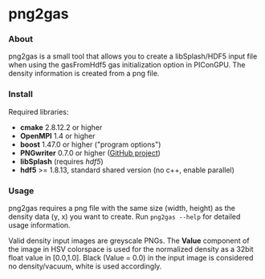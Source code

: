 png2gas
================================================================

### About

png2gas is a small tool that allows you to create a libSplash/HDF5 input file
when using the gasFromHdf5 gas initialization option in PIConGPU.
The density information is created from a png file.


### Install

Required libraries:
 - **cmake** 2.8.12.2 or higher
 - **OpenMPI** 1.4 or higher
 - **boost** 1.47.0 or higher ("program options")
 - **PNGwriter** 0.7.0 or higher ([GitHub project](https://github.com/pngwriter/pngwriter))
 - **libSplash** (requires *hdf5*)
 - **hdf5** >= 1.8.13, standard shared version (no c++, enable parallel)


### Usage

png2gas requires a png file with the same size (width, height) as the density data (y, x)
you want to create. Run `png2gas --help` for detailed usage information.

Valid density input images are greyscale PNGs. The **Value** component of the image in
HSV colorspace is used for the normalized density as a 32bit float value in [0.0,1.0].
Black (Value = 0.0) in the input image is considered no density/vacuum, white is used accordingly.

